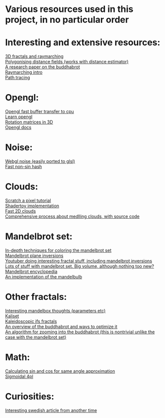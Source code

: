 # Various resources used in this project, in no particular order

# Interesting and extensive resources:
[3D fractals and raymarching](http://blog.hvidtfeldts.net/index.php/2011/06/distance-estimated-3d-fractals-part-i/)<br/>
[Polygonising distance fields (works with distance estimator)](http://paulbourke.net/geometry/polygonise/)<br/>
[A research paper on the buddhabrot](https://vixra.org/pdf/1604.0392v1.pdf)<br/>
[Raymarching intro](https://www.youtube.com/watch?v=yxNnRSefK94)<br/>
[Path tracing](https://www.iquilezles.org/www/articles/simplepathtracing/simplepathtracing.htm)<br/>


# Opengl:
[Opengl fast buffer transfer to cpu](https://www.seas.upenn.edu/~pcozzi/OpenGLInsights/OpenGLInsights-AsynchronousBufferTransfers.pdf)<br/>
[Learn opengl](https://learnopengl.com/Getting-started/Hello-Triangle)<br/>
[Rotation matrices in 3D](https://i.stack.imgur.com/ps8Xz.png)<br/>
[Opengl docs](http://docs.gl/)<br/>

# Noise:
[Webgl noise (easily ported to glsl)](https://github.com/ashima/webgl-noise/tree/master/src)<br/>
[Fast non-sin hash](https://www.shadertoy.com/view/4djSRW)<br/>


# Clouds:
[Scratch a pixel tutorial](https://www.scratchapixel.com/lessons/procedural-generation-virtual-worlds/simulating-sky/simulating-colors-of-the-sky)<br/>
[Shadertoy implementation](https://www.shadertoy.com/view/XslGRr)<br/>
[Fast 2D clouds](https://www.shadertoy.com/view/4tdSWr)<br/>
[Comprehensive process about medlling clouds, with source code](https://www.youtube.com/watch?v=4QOcCGI6xOU)<br/>

# Mandelbrot set:
[In-depth techniques for coloring the mandelbrot set](https://www.math.univ-toulouse.fr/~cheritat/wiki-draw/index.php/Mandelbrot_set)<br/>
[Mandelbrot plane inversions](https://mathcs.clarku.edu/~djoyce/julia/altplane.html)<br/>
[Youtuber doing interesting fractal stuff, including mandelbrot inversions](https://www.youtube.com/user/Arneauxtje/videos)<br/>
[Lots of stuff with mandelbrot set. Big volume, although nothing too new?](https://dhushara.com/DarkHeart/DarkHeart.htm)<br/>
[Mandelbrot encyclopedia](https://mrob.com/pub/muency.html)<br/>
[An implementation of the mandelbulb](https://www.shadertoy.com/view/ltfSWn)<br/>

# Other fractals:
[Interesting mandelbox thoughts (parameters etc)](https://sites.google.com/site/mandelbox/variations)<br/>
[Kaliset](http://www.fractalforums.com/new-theories-and-research/very-simple-formula-for-fractal-patterns)<br/>
[Kaleidoscopic ifs fractals](http://www.fractalforums.com/sierpinski-gasket/kaleidoscopic-(escape-time-ifs)/)<br/>
[An overview of the buddhabrot and ways to optimize it](https://benedikt-bitterli.me/buddhabrot/)<br/>
[An algorithm for zooming into the buddhabrot (this is nontrivial unlike the case with the mandelbrot set)](http://www.steckles.com/buddha/)<br/>

# Math:
[Calculating sin and cos for same angle approximation](https://www.wolframalpha.com/input/?i=plot+sqrt%281-cos%5E2%29*sign%28x%29+from+-pi+to+pi)<br/>
[Sigmoidal 4pl](https://www.desmos.com/calculator/xcwuwfuvb5)<br/>

# Curiosities:
[Interesting swedish article from another time](https://www.idg.se/2.1085/1.431735/mandelbrot--forskningen-fortsatter)<br/>
